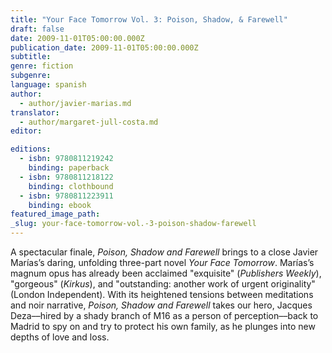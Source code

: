 ```yaml
---
title: "Your Face Tomorrow Vol. 3: Poison, Shadow, & Farewell"
draft: false
date: 2009-11-01T05:00:00.000Z
publication_date: 2009-11-01T05:00:00.000Z
subtitle:
genre: fiction
subgenre:
language: spanish
author:
  - author/javier-marias.md
translator:
  - author/margaret-jull-costa.md
editor:

editions:
  - isbn: 9780811219242
    binding: paperback
  - isbn: 9780811218122
    binding: clothbound
  - isbn: 9780811223911
    binding: ebook
featured_image_path:
_slug: your-face-tomorrow-vol.-3-poison-shadow-farewell
---
```


A spectacular finale, _Poison, Shadow and Farewell_ brings to a close Javier Marías’s daring, unfolding three-part novel _Your Face Tomorrow_. Marías’s magnum opus has already been acclaimed "exquisite" (_Publishers Weekly_), "gorgeous" (_Kirkus_), and "outstanding: another work of urgent originality" (London Independent). With its heightened tensions between meditations and noir narrative, _Poison, Shadow and Farewell_ takes our hero, Jacques Deza––hired by a shady branch of M16 as a person of perception––back to Madrid to spy on and try to protect his own family, as he plunges into new depths of love and loss.

